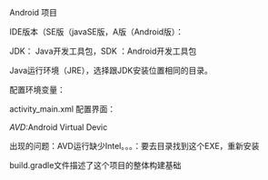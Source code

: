 Android 项目

IDE版本（SE版（javaSE版，A版（Android版）：



JDK： Java开发工具包，SDK ：Android开发工具包 

Java运行环境（JRE），选择跟JDK安装位置相同的目录。



配置环境变量：

activity_main.xml 配置界面：



*AVD*:Android Virtual Devic

出现的问题：AVD运行缺少Intel。。。：要去目录找到这个EXE，重新安装



build.gradle文件描述了这个项目的整体构建基础

